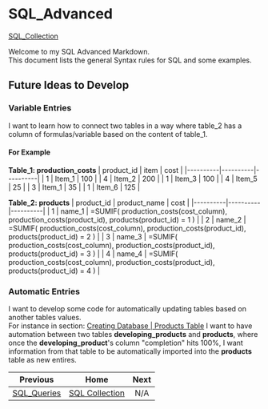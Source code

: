 # SQL_Advanced
[SQL_Collection](https://github.com/cshglobal99/SQL_Collection/blob/main/0.INTRODUCTION.md)

Welcome to my SQL Advanced Markdown.  
This document lists the general Syntax rules for SQL and some examples.

## Future Ideas to Develop

### Variable Entries
I want to learn how to connect two tables in a way where table_2 has a column of formulas/variable based on the content of table_1.

#### For Example
**Table_1: production_costs**
| product_id | item | cost |
|----------|----------|----------|
|  1   | Item_1   | 100   |
|  4   | Item_2   | 200   |
|  1   | Item_3   | 100   |
|  4   | Item_5   | 25   |
|  3   | Item_1   | 35   |
|  1   | Item_6   | 125   |

**Table_2: products**
| product_id | product_name | cost |
|----------|----------|----------|
|  1   | name_1   | =SUMIF( production_costs(cost_column), production_costs(product_id), products(product_id) = 1 ) |
|  2   | name_2   | =SUMIF( production_costs(cost_column), production_costs(product_id), products(product_id) = 2 ) |
|  3   | name_3   | =SUMIF( production_costs(cost_column), production_costs(product_id), products(product_id) = 3 ) |
|  4   | name_4   | =SUMIF( production_costs(cost_column), production_costs(product_id), products(product_id) = 4 ) |

### Automatic Entries
I want to develop some code for automatically updating tables based on another tables values.  
For instance in section: [Creating Database | Products Table](https://github.com/cshglobal99/SQL_Collection/blob/main/5.SQL_Advanced.md#automatic-entries) I want to have automation between two tables **developing_products** and **products**, where once the **developing_product**'s column "completion" hits 100%, I want information from that table to be automatically imported into the **products** table as new entires.


















| Previous | Home | Next |
|  :---:         |     :---:      |           :---:   |
| [SQL_Queries](https://github.com/cshglobal99/SQL_Collection/blob/main/4.SQL_Queries.md) | [SQL Collection](https://github.com/cshglobal99/SQL_Collection/blob/main/0.INTRODUCTION.md) | N/A   |
